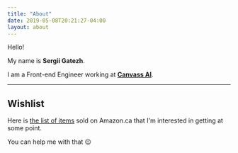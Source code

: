 ```yaml
---
title: "About"
date: 2019-05-08T20:21:27-04:00
layout: about
---
```


Hello!

My name is **Sergii Gatezh**.

I am a Front-end Engineer working at [**Canvass AI**](https://www.canvass.io).

---

## Wishlist

Here is [the list of items](https://www.amazon.ca/hz/wishlist/ls/2J5I4HGMFTZ3T?ref_=wl_share) sold on Amazon.ca that I'm interested in getting at some point.

You can help me with that 😉
